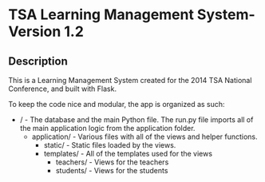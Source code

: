 # TSA Learning Management System- Version 1.2 #

## Description ##

This is a Learning Management System created for the 2014 TSA National Conference, and built with Flask.

To keep the code nice and modular, the app is organized as such:


* / - The database and the main Python file. The run.py file imports all of the main application logic from the application folder.
	- application/ - Various files with all of the views and helper functions.
		* static/ - Static files loaded by the views.
		* templates/ - All of the templates used for the views
			- teachers/ - Views for the teachers
			- students/ - Views for the students

